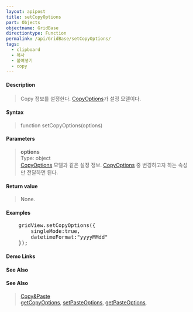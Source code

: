 ```yaml
---
layout: apipost
title: setCopyOptions
part: Objects
objectname: GridBase
directiontype: Function
permalink: /api/GridBase/setCopyOptions/
tags:
  - clipboard
  - 복사
  - 붙여넣기
  - copy
---
```



#### Description

> Copy 정보를 설정한다. [CopyOptions](/api/types/CopyOptions/)가 설정 모델이다.

#### Syntax

> function setCopyOptions(options)

#### Parameters

> **options**  
> Type: object  
> [CopyOptions](/api/types/CopyOptions/) 모델과 같은 설정 정보. [CopyOptions](/api/types/CopyOptions/) 중 변경하고자 하는 속성만 전달하면 된다.  

#### Return value

> None.

#### Examples 

<pre class="prettyprint">
    gridView.setCopyOptions({
        singleMode:true,
        datetimeFormat:"yyyyMMdd"
    });
</pre>

#### Demo Links
#### See Also

#### See Also
> [Copy&amp;Paste](/http://demo.realgrid.com/Demo/CopyAndPaste)  
> [getCopyOptions](/api/GridBase/getCopyOptions), [setPasteOptions](/api/GridBase/setPasteOptions), [getPasteOptions](/api/GridBase/getPasteOptions), 